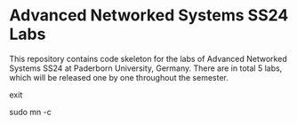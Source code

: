 # Advanced Networked Systems SS24 Labs

This repository contains code skeleton for the labs of Advanced Networked Systems SS24 at Paderborn University, Germany. There are in total 5 labs, which will be released one by one throughout the semester.


exit

sudo mn -c